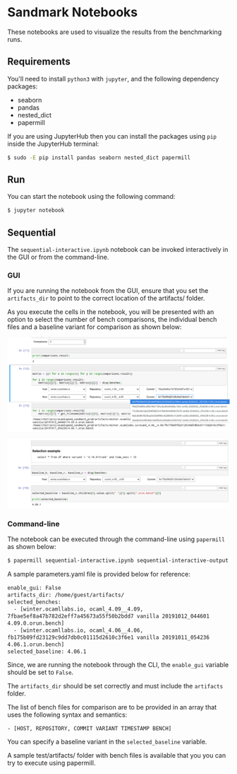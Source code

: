 # Sandmark Notebooks

These notebooks are used to visualize the results from the
benchmarking runs.

## Requirements

You'll need to install `python3` with `jupyter`, and the following
dependency packages:

* seaborn
* pandas
* nested_dict
* papermill

If you are using JupyterHub then you can install the packages using
`pip` inside the JupyterHub terminal:

```bash
$ sudo -E pip install pandas seaborn nested_dict papermill
```

## Run

You can start the notebook using the following command:

```bash
$ jupyter notebook
```

## Sequential

The `sequential-interactive.ipynb` notebook can be invoked
interactively in the GUI or from the command-line.

### GUI

If you are running the notebook from the GUI, ensure that you set the
`artifacts_dir` to point to the correct location of the artifacts/
folder.

As you execute the cells in the notebook, you will be presented with
an option to select the number of bench comparisons, the individual
bench files and a baseline variant for comparison as shown below:

![Select comparisons and benches](interactive/images/sequential-select-comparisons.png)

![Select baseline variant](interactive/images/sequential-select-baseline-variant.png)

### Command-line

The notebook can be executed through the command-line using
`papermill` as shown below:

```bash
$ papermill sequential-interactive.ipynb sequential-interactive-output.ipynb -f parameters.yaml
```

A sample parameters.yaml file is provided below for reference:

```
enable_gui: False
artifacts_dir: /home/guest/artifacts/
selected_benches:
  - [winter.ocamllabs.io, ocaml_4.09__4.09, 7fbae5ef8a47b782d2eff7a45673a55f50b2bdd7 vanilla 20191012_044601 4.09.0.orun.bench]
  - [winter.ocamllabs.io, ocaml_4.06__4.06, fb175b09fd23129c9dd7db0c01115d2610c3f6e1 vanilla 20191011_054236 4.06.1.orun.bench]
selected_baseline: 4.06.1
```

Since, we are running the notebook through the CLI, the `enable_gui`
variable should be set to `False`.

The `artifacts_dir` should be set correctly and must include the
`artifacts` folder.

The list of bench files for comparison are to be provided in an array
that uses the following syntax and semantics:

```
- [HOST, REPOSITORY, COMMIT VARIANT TIMESTAMP BENCH]
```

You can specify a baseline variant in the `selected_baseline`
variable.

A sample test/artifacts/ folder with bench files is available that you
you can try to execute using papermill.
